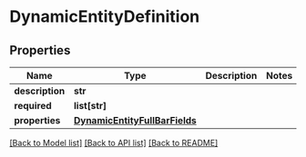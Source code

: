 # DynamicEntityDefinition

## Properties
Name | Type | Description | Notes
------------ | ------------- | ------------- | -------------
**description** | **str** |  | 
**required** | **list[str]** |  | 
**properties** | [**DynamicEntityFullBarFields**](DynamicEntityFullBarFields.md) |  | 

[[Back to Model list]](../README.md#documentation-for-models) [[Back to API list]](../README.md#documentation-for-api-endpoints) [[Back to README]](../README.md)


